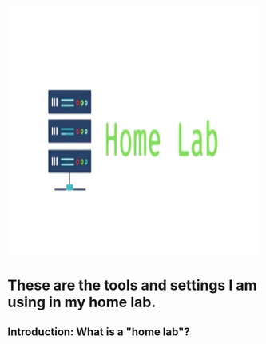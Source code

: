 <p align="center">
  <img width="100%" height="500" src="./assets/home-lab copy.png" />
</p>

# These are the tools and settings I am using in my home lab.

## Introduction: What is a "home lab"?